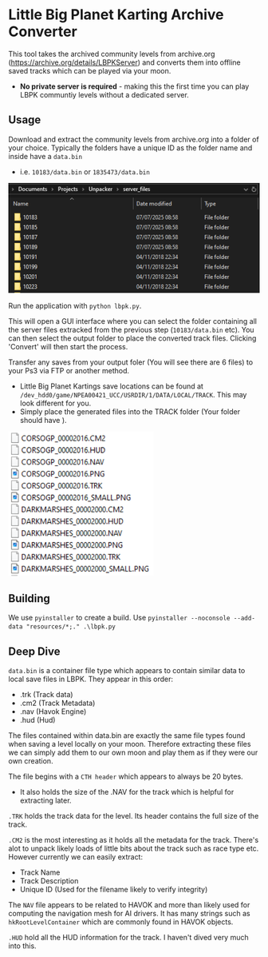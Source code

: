 # Little Big Planet Karting Archive Converter

This tool takes the archived community levels from archive.org (https://archive.org/details/LBPKServer) and converts them into offline saved tracks which can be played via your moon. 
- **No private server is required** - making this the first time you can play LBPK communtiy levels without a dedicated server.

## Usage

Download and extract the community levels from archive.org into a folder of your choice. Typically the folders have a unique ID as the folder name and inside have a `data.bin`
- i.e. `10183/data.bin` or `1835473/data.bin`

![Server Files Example](assets/server_files_example.png)

Run the application with `python lbpk.py`.

This will open a GUI interface where you can select the folder containing all the server files extracked from the previous step (`10183/data.bin` etc). You can then select the output folder to place the converted track files. Clicking 'Convert' will then start the process.

Transfer any saves from your output foler (You will see there are 6 files) to your Ps3 via FTP or another method.
- Little Big Planet Kartings save locations can be found at `/dev_hdd0/game/NPEA00421_UCC/USRDIR/1/DATA/LOCAL/TRACK`. This may look different for you.
- Simply place the generated files into the TRACK folder (Your folder should have ). 

![Example FTP folder](assets/ftp_example.png)

## Building

We use `pyinstaller` to create a build. Use `pyinstaller --noconsole --add-data "resources/*;." .\lbpk.py`

## Deep Dive

`data.bin` is a container file type which appears to contain similar data to local save files in LBPK. They appear in this order:
- .trk (Track data)
- .cm2 (Track Metadata)
- .nav (Havok Engine)
- .hud (Hud)

The files contained within data.bin are exactly the same file types found when saving a level locally on your moon. Therefore extracting these files we can simply add them to our own moon and play them as if they were our own creation.

The file begins with a `CTH header` which appears to always be 20 bytes.
- It also holds the size of the .NAV for the track which is helpful for extracting later.

`.TRK` holds the track data for the level. Its header contains the full size of the track.

`.CM2` is the most interesting as it holds all the metadata for the track. There's alot to unpack likely loads of little bits about the track such as race type etc. However currently we can easily extract:
- Track Name
- Track Description
- Unique ID (Used for the filename likely to verify integrity)

The `NAV` file appears to be related to HAVOK and more than likely used for computing the navigation mesh for AI drivers. It has many strings such as `hkRootLevelContainer` which are commonly found in HAVOK objects.

`.HUD` hold all the HUD information for the track. I haven't dived very much into this.